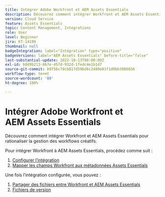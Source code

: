 ```yaml
---
title: Intégrer Adobe Workfront et AEM Assets Essentials
description: Découvrez comment intégrer Workfront et AEM Assets Essentials.
version: Cloud Service
feature: Assets Essentials
topic: Content Management, Integrations
role: User
level: Beginner
jira: KT-14199
thumbnail: null
badgeIntegration: label="Intégration" type="positive"
badgeVersions: label="AEM Assets Essentials" before-title="false"
last-substantial-update: 2022-10-13T00:00:00Z
exl-id: b8d9b213-867e-457d-932d-1fedc4e1b1d7
source-git-commit: b9f56c78cb817d59bd6c2480e01f1d0bb3088036
workflow-type: tm+mt
source-wordcount: '80'
ht-degree: 100%

---
```


# Intégrer Adobe Workfront et AEM Assets Essentials

Découvrez comment intégrer Workfront et AEM Assets Essentials pour rationaliser la gestion des workflows créatifs.

Pour intégrer Workfront à AEM Assets Essentials, procédez comme suit :

1. [Configurer l’intégration](./configure.md)
1. [Mapper les champs Workfront aux métadonnées Assets Essentials](./map-metadata.md)

Une fois l’intégration configurée, vous pouvez :

1. [Partager des fichiers entre Workfront et AEM Assets Essentials](./link-send.md)
1. [Fichiers de version](./versions.md)
